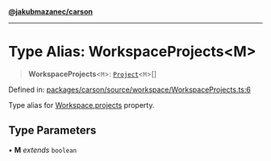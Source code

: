 [**@jakubmazanec/carson**](../README.md)

---

# Type Alias: WorkspaceProjects\<M\>

> **WorkspaceProjects**\<`M`\>: [`Project`](../classes/Project.md)\<`M`\>[]

Defined in:
[packages/carson/source/workspace/WorkspaceProjects.ts:6](https://github.com/jakubmazanec/tools/blob/7c5f40d811171692b72a47160bc33d644201b16a/packages/carson/source/workspace/WorkspaceProjects.ts#L6)

Type alias for [Workspace.projects](../classes/Workspace.md#projects) property.

## Type Parameters

• **M** _extends_ `boolean`
